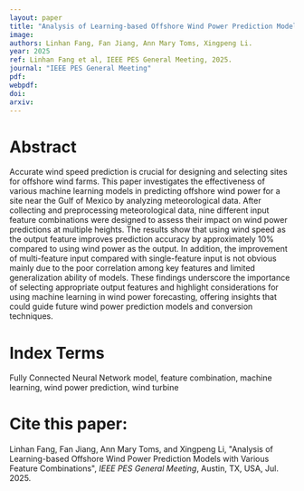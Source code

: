 ```yaml
---
layout: paper
title: "Analysis of Learning-based Offshore Wind Power Prediction Models with Various Feature Combinations"
image: 
authors: Linhan Fang, Fan Jiang, Ann Mary Toms, Xingpeng Li.
year: 2025
ref: Linhan Fang et al, IEEE PES General Meeting, 2025.
journal: "IEEE PES General Meeting"
pdf: 
webpdf: 
doi: 
arxiv: 
---
```


# Abstract
Accurate wind speed prediction is crucial for designing and selecting sites for offshore wind farms. This paper investigates the effectiveness of various machine learning models in predicting offshore wind power for a site near the Gulf of Mexico by analyzing meteorological data. After collecting and preprocessing meteorological data, nine different input feature combinations were designed to assess their impact on wind power predictions at multiple heights. The results show that using wind speed as the output feature improves prediction accuracy by approximately 10% compared to using wind power as the output. In addition, the improvement of multi-feature input compared with single-feature input is not obvious mainly due to the poor correlation among key features and limited generalization ability of models. These findings underscore the importance of selecting appropriate output features and highlight considerations for using machine learning in wind power forecasting, offering insights that could guide future wind power prediction models and conversion techniques.

# Index Terms
Fully Connected Neural Network model, feature combination, machine learning, wind power prediction, wind turbine

# Cite this paper:
Linhan Fang, Fan Jiang, Ann Mary Toms, and Xingpeng Li, "Analysis of Learning-based Offshore Wind Power Prediction Models with Various Feature Combinations", *IEEE PES General Meeting*, Austin, TX, USA, Jul. 2025.
